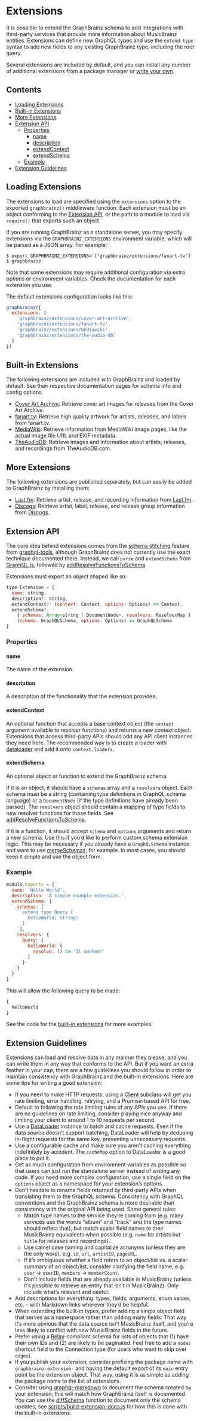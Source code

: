 # Extensions

It is possible to extend the GraphBrainz schema to add integrations with
third-party services that provide more information about MusicBrainz entities.
Extensions can define new GraphQL types and use the `extend type` syntax to add
new fields to any existing GraphBrainz type, including the root query.

Several extensions are included by default, and you can install any number of
additional extensions from a package manager or [write your own](#extension-api).

## Contents

<!-- START doctoc generated TOC please keep comment here to allow auto update -->
<!-- DON'T EDIT THIS SECTION, INSTEAD RE-RUN doctoc TO UPDATE -->


- [Loading Extensions](#loading-extensions)
- [Built-in Extensions](#built-in-extensions)
- [More Extensions](#more-extensions)
- [Extension API](#extension-api)
  - [Properties](#properties)
    - [name](#name)
    - [description](#description)
    - [extendContext](#extendcontext)
    - [extendSchema](#extendschema)
  - [Example](#example)
- [Extension Guidelines](#extension-guidelines)

<!-- END doctoc generated TOC please keep comment here to allow auto update -->

## Loading Extensions

The extensions to load are specified using the `extensions` option to the
exported `graphbrainz()` middleware function. Each extension must be an object
conforming to the [Extension API](#extension-api), or the path to a module to
load via `require()` that exports such an object.

If you are running GraphBrainz as a standalone server, you may specify
extensions via the `GRAPHBRAINZ_EXTENSIONS` environment variable, which will be
parsed as a JSON array. For example:

```console
$ export GRAPHBRAINZ_EXTENSIONS='["graphbrainz/extensions/fanart-tv"]'
$ graphbrainz
```

Note that some extensions may require additional configuration via extra options
or environment variables. Check the documentation for each extension you use.

The default extensions configuration looks like this:

```js
graphbrainz({
  extensions: [
    'graphbrainz/extensions/cover-art-archive',
    'graphbrainz/extensions/fanart-tv',
    'graphbrainz/extensions/mediawiki',
    'graphbrainz/extensions/the-audio-db'
  ]
})
```

## Built-in Extensions

The following extensions are included with GraphBrainz and loaded by default.
See their respective documentation pages for schema info and config options.

* [Cover Art Archive](./cover-art-archive.md): Retrieve cover art images for
  releases from the Cover Art Archive.
* [fanart.tv](./fanart-tv.md): Retrieve high quality artwork for artists,
  releases, and labels from fanart.tv.
* [MediaWiki](./mediawiki.md): Retrieve information from MediaWiki image pages,
  like the actual image file URL and EXIF metadata.
* [TheAudioDB](./the-audio-db.md): Retrieve images and information about artists,
  releases, and recordings from TheAudioDB.com.

## More Extensions

The following extensions are published separately, but can easily be added to
GraphBrainz by installing them:

* [Last.fm](https://github.com/exogen/graphbrainz-extension-lastfm): Retrieve
  artist, release, and recording information from [Last.fm](https://www.last.fm/).
* [Discogs](https://github.com/exogen/graphbrainz-extension-discogs): Retrieve
  artist, label, release, and release group information from
  [Discogs](https://www.discogs.com/).

## Extension API

The core idea behind extensions comes from the [schema stitching][] feature
from [graphql-tools][], although GraphBrainz does not currently use the exact
technique documented there. Instead, we call `parse` and `extendSchema` from
[GraphQL.js][], followed by [addResolveFunctionsToSchema][].

Extensions must export an object shaped like so:

```js
type Extension = {
  name: string,
  description?: string,
  extendContext?: (context: Context, options: Options) => Context,
  extendSchema?:
    { schemas: Array<string | DocumentNode>, resolvers: ResolverMap } |
    (schema: GraphQLSchema, options: Options) => GraphQLSchema
}
```

### Properties

#### name

The name of the extension.

#### description

A description of the functionality that the extension provides.

#### extendContext

An optional function that accepts a base context object (the `context` argument
available to resolver functions) and returns a new context object. Extensions
that access third-party APIs should add any API client instances they need here.
The recommended way is to create a loader with [dataloader][] and add it onto
`context.loaders`.

#### extendSchema

An optional object or function to extend the GraphBrainz schema.

If it is an object, it should have a `schemas` array and a `resolvers` object.
Each schema must be a string (containing type definitions in GraphQL schema
language) or a `DocumentNode` (if the type definitions have already been
parsed). The `resolvers` object should contain a mapping of type fields to new
resolver functions for those fields. See [addResolveFunctionsToSchema][].

If it is a function, it should accept `schema` and `options` arguments and
return a new schema. Use this if you’d like to perform custom schema extension
logic. This may be necessary if you already have a `GraphQLSchema` instance and
want to use [mergeSchemas][], for example. In most cases, you should keep it
simple and use the object form.

### Example

```js
module.exports = {
  name: 'Hello World',
  description: 'A simple example extension.',
  extendSchema: {
    schemas: [`
      extend type Query {
        helloWorld: String!
      }
    `],
    resolvers: {
      Query: {
        helloWorld: {
          resolve: () => 'It worked!'
        }
      }
    }
  }
}
```

This will allow the following query to be made:

```graphql
{
  helloWorld
}
```

See the code for the [built-in extensions][] for more examples.

## Extension Guidelines

Extensions can load and resolve data in any manner they please, and you can
write them in any way that conforms to the API. But if you want an extra feather
in your cap, there are a few guidelines you should follow in order to maintain
consistency with GraphBrainz and the built-in extensions. Here are some tips
for writing a good extension:

* If you need to make HTTP requests, using a [Client][] subclass will get you
  rate limiting, error handling, retrying, and a Promise-based API for free.
* Default to following the rate limiting rules of any APIs you use. If there
  are no guidelines on rate limiting, consider playing nice anyway and limiting
  your client to around 1 to 10 requests per second.
* Use a [DataLoader][dataloader] instance to batch and cache requests. Even if
  the data source doesn’t support batching, DataLoader will help by deduping
  in-flight requests for the same key, preventing unnecessary requests.
* Use a configurable cache and make sure you aren’t caching everything
  indefinitely by accident. The `cacheMap` option to DataLoader is a good place
  to put it.
* Get as much configuration from environment variables as possible so that
  users can just run the standalone server instead of writing any code. If you
  need more complex configuration, use a single field on the `options` object
  as a namespace for your extension’s options.
* Don’t hesitate to rename fields returned by third-party APIs when translating
  them to the GraphQL schema. Consistency with GraphQL conventions and the
  GraphBrainz schema is more desirable than consistency with the original API
  being used. Some general rules:
  * Match type names to the service they’re coming from (e.g. many services use
    the words “album” and “track” and the type names should reflect that), but
    match scalar field names to their MusicBrainz equivalents when possible
    (e.g. `name` for artists but `title` for releases and recordings).
  * Use camel case naming and capitalize acronyms (unless they are the only
    word), e.g. `id`, `url`, `artistID`, `pageURL`.
  * If it’s ambiguous whether a field refers to an object/list vs. a scalar
    summary of an object/list, consider clarifying the field name, e.g. `user` →
    `userID`, `members` → `memberCount`.
  * Don’t include fields that are already available in MusicBrainz (unless it’s
    possible to retrieve an entity that isn’t in MusicBrainz). Only include
    what’s relevant and useful.
* Add descriptions for everything: types, fields, arguments, enum values, etc.
  – with Markdown links wherever they’d be helpful.
* When extending the built-in types, prefer adding a single object field that
  serves as a namespace rather than adding many fields. That way it’s more
  obvious that the data source isn’t MusicBrainz itself, and you’re less likely
  to conflict with new MusicBrainz fields in the future.
* Prefer using a [Relay][]-compliant schema for lists of objects that (1) have
  their own IDs and (2) are likely to be paginated. Feel free to add a `nodes`
  shortcut field to the Connection type (for users who want to skip over
  `edges`).
* If you publish your extension, consider prefixing the package name with
  `graphbrainz-extension-` and having the default export of its `main` entry
  point be the extension object. That way, using it is as simple as adding the
  package name to the list of extensions.
* Consider using [graphql-markdown][] to document the schema created by your
  extension; this will match how GraphBrainz itself is documented. You can use
  the [diffSchema][] function to document only the schema updates, see
  [scripts/build-extension-docs.js][build-extension-docs] for how this is done
  with the built-in extensions.

[graphql-tools]: http://dev.apollodata.com/tools/graphql-tools/index.html
[schema stitching]: http://dev.apollodata.com/tools/graphql-tools/schema-stitching.html
[mergeSchemas]: http://dev.apollodata.com/tools/graphql-tools/schema-stitching.html#mergeSchemas
[dataloader]: https://github.com/facebook/dataloader
[built-in extensions]: ../../src/extensions
[Client]: ../../src/api/client.js
[graphql-markdown]: https://github.com/exogen/graphql-markdown
[diffSchema]: https://github.com/exogen/graphql-markdown#diffschemaoldschema-object-newschema-object-options-object
[build-extension-docs]: ../../scripts/build-extension-docs.js
[Relay]: https://facebook.github.io/relay/
[GraphQL.js]: http://graphql.org/graphql-js/
[addResolveFunctionsToSchema]: http://dev.apollodata.com/tools/graphql-tools/resolvers.html#addResolveFunctionsToSchema
